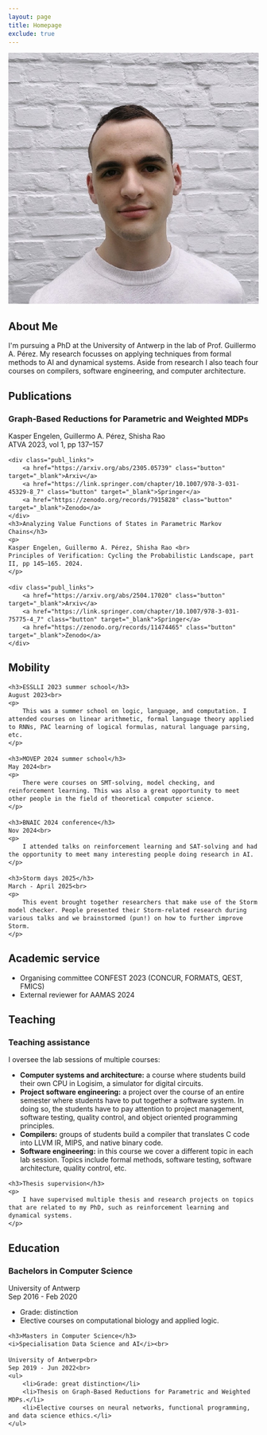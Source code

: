```yaml
---
layout: page
title: Homepage
exclude: true
---
```



<div class="profile-container cv-section" id="about">
    <div class="profile-picture">
        <img src="/assets/images/profile_picture_20240605.jpeg" alt="Me!">
    </div>
    <div class="about-me">
        <h2>About Me</h2>
        <p>I'm pursuing a PhD at the University of Antwerp in the lab of Prof. Guillermo A. Pérez. My research focusses on applying techniques from formal methods to AI and dynamical systems. Aside from research I also teach four courses on compilers, software engineering, and computer architecture.</p>
    </div>
</div>

<div class="cv-section publ_section">
	<h2 id="publ">Publications</h2>
	<h3>Graph-Based Reductions for Parametric and Weighted MDPs</h3>
    <p>
    Kasper Engelen, Guillermo A. Pérez, Shisha Rao <br>
    ATVA 2023, vol 1, pp 137–157
    </p>

    <div class="publ_links">
        <a href="https://arxiv.org/abs/2305.05739" class="button" target="_blank">Arxiv</a>
        <a href="https://link.springer.com/chapter/10.1007/978-3-031-45329-8_7" class="button" target="_blank">Springer</a>
        <a href="https://zenodo.org/records/7915828" class="button" target="_blank">Zenodo</a>
    </div>
    <h3>Analyzing Value Functions of States in Parametric Markov Chains</h3>
    <p>
    Kasper Engelen, Guillermo A. Pérez, Shisha Rao <br>
    Principles of Verification: Cycling the Probabilistic Landscape, part II, pp 145–165. 2024.
    </p>

    <div class="publ_links">
        <a href="https://arxiv.org/abs/2504.17020" class="button" target="_blank">Arxiv</a>
        <a href="https://link.springer.com/chapter/10.1007/978-3-031-75775-4_7" class="button" target="_blank">Springer</a>
        <a href="https://zenodo.org/records/11474465" class="button" target="_blank">Zenodo</a>
    </div>
</div>

<div class="cv-section" id="mobility_phd">
    <h2>Mobility</h2>

    <h3>ESSLLI 2023 summer school</h3>
    August 2023<br>
    <p>
        This was a summer school on logic, language, and computation. I attended courses on linear arithmetic, formal language theory applied to RNNs, PAC learning of logical formulas, natural language parsing, etc.
    </p>

    <h3>MOVEP 2024 summer school</h3>
    May 2024<br>
    <p>
        There were courses on SMT-solving, model checking, and reinforcement learning. This was also a great opportunity to meet other people in the field of theoretical computer science.
    </p>

    <h3>BNAIC 2024 conference</h3>
    Nov 2024<br>
    <p>
        I attended talks on reinforcement learning and SAT-solving and had the opportunity to meet many interesting people doing research in AI.
    </p>

    <h3>Storm days 2025</h3>
    March - April 2025<br>
    <p>
        This event brought together researchers that make use of the Storm model checker. People presented their Storm-related research during various talks and we brainstormed (pun!) on how to further improve Storm. 
    </p>
</div>

<div class="cv-section" id="extra_phd">
    <h2>Academic service</h2>
    <ul>
        <li>Organising committee CONFEST 2023 (CONCUR, FORMATS, QEST, FMICS)</li>
        <li>External reviewer for AAMAS 2024</li>
    </ul>
</div>


<div class="cv-section" id="extra_phd">
    <h2>Teaching</h2>
    <h3>Teaching assistance</h3>
     <p>
        I oversee the lab sessions of multiple courses:
        <ul>
            <li><b>Computer systems and architecture:</b> a course where students build their own CPU in Logisim, a simulator for digital circuits.</li>
            <li><b>Project software engineering:</b> a project over the course of an entire semester where students have to put together a software system. In doing so, the students have to pay attention to project management, software testing, quality control, and object oriented programming principles.</li>
            <li><b>Compilers:</b> groups of students build a compiler that translates C code into LLVM IR, MIPS, and native binary code.</li>
            <li><b>Software engineering:</b> in this course we cover a different topic in each lab session. Topics include formal methods, software testing, software architecture, quality control, etc.</li>
        </ul>
    </p>

    <h3>Thesis supervision</h3>
    <p>
        I have supervised multiple thesis and research projects on topics that are related to my PhD, such as reinforcement learning and dynamical systems.
    </p>
</div>

<div class="cv-section" id="educ">
	<h2>Education</h2>
	<h3>Bachelors in Computer Science</h3>
	University of Antwerp<br>
	Sep 2016 - Feb 2020<br>
        <ul>
        <li>Grade: distinction</li>
        <li>Elective courses on computational biology and applied logic.</li>
    </ul>

	<h3>Masters in Computer Science</h3>
	<i>Specialisation Data Science and AI</i><br>

	University of Antwerp<br>
	Sep 2019 - Jun 2022<br>
    <ul>
        <li>Grade: great distinction</li>
        <li>Thesis on Graph-Based Reductions for Parametric and Weighted MDPs.</li>
        <li>Elective courses on neural networks, functional programming, and data science ethics.</li>
    </ul>
</div>